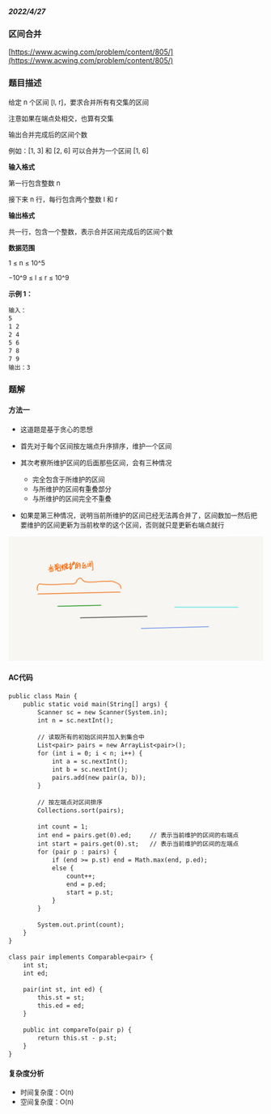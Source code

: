 ##### 2022/4/27

### 区间合并

[https://www.acwing.com/problem/content/805/](https://www.acwing.com/problem/content/805/)

### 题目描述

<font size=2> 

给定 n 个区间 [l, r]，要求合并所有有交集的区间

注意如果在端点处相交，也算有交集

输出合并完成后的区间个数

例如：[1, 3] 和 [2, 6] 可以合并为一个区间 [1, 6]

</font>

<font size=2> 

**输入格式**

第一行包含整数 n

接下来 n 行，每行包含两个整数 l 和 r

</font>

<font size=2> 

**输出格式**

共一行，包含一个整数，表示合并区间完成后的区间个数

</font>

<font size=2> 

**数据范围**

1 ≤ n ≤ 10^5

−10^9 ≤ l ≤ r ≤ 10^9

</font>

<font size=2>**示例 1：**</font>

```
输入：
5
1 2
2 4
5 6
7 8
7 9
输出：3
```

### 题解

#### 方法一

- <font size=2>这道题是基于贪心的思想</font>
- <font size=2>首先对于每个区间按左端点升序排序，维护一个区间</font>
- <font size=2>其次考察所维护区间的后面那些区间，会有三种情况</font>

  - <font size=2>完全包含于所维护的区间</font>
  - <font size=2>与所维护的区间有重叠部分</font>
  - <font size=2>与所维护的区间完全不重叠</font>

- <font size=2>如果是第三种情况，说明当前所维护的区间已经无法再合并了，区间数加一然后把要维护的区间更新为当前枚举的这个区间，否则就只是更新右端点就行</font>

![hh](https://github.com/kunkun166/Algorithm-records/blob/main/%E6%8F%92%E5%9B%BE/02.jpg?raw=true)

#### AC代码

```
public class Main {
    public static void main(String[] args) {
        Scanner sc = new Scanner(System.in);
        int n = sc.nextInt();
        
        // 读取所有的初始区间并加入到集合中
        List<pair> pairs = new ArrayList<pair>();
        for (int i = 0; i < n; i++) {
            int a = sc.nextInt();
            int b = sc.nextInt();
            pairs.add(new pair(a, b));
        }
        
        // 按左端点对区间排序
        Collections.sort(pairs);
        
        int count = 1;
        int end = pairs.get(0).ed;     // 表示当前维护的区间的右端点
        int start = pairs.get(0).st;   // 表示当前维护的区间的左端点
        for (pair p : pairs) {
            if (end >= p.st) end = Math.max(end, p.ed);
            else {
                count++;
                end = p.ed;
                start = p.st;
            }
        }
        
        System.out.print(count);
    }
}

class pair implements Comparable<pair> {
    int st;
    int ed;
    
    pair(int st, int ed) {
        this.st = st;
        this.ed = ed;
    }
    
    public int compareTo(pair p) {
        return this.st - p.st;
    }
}
```

#### 复杂度分析

- <font size=2>时间复杂度：O(n)</font>
- <font size=2>空间复杂度：O(n)</font>
